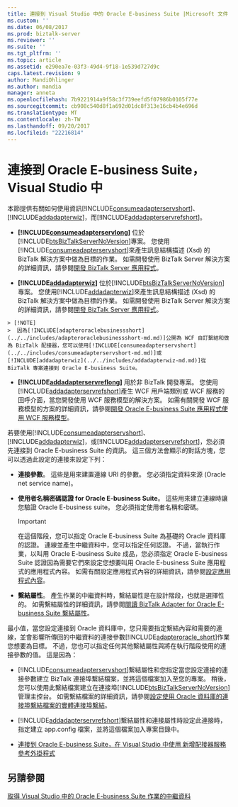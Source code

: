 ```yaml
---
title: 連接到 Visual Studio 中的 Oracle E-business Suite |Microsoft 文件
ms.custom: ''
ms.date: 06/08/2017
ms.prod: biztalk-server
ms.reviewer: ''
ms.suite: ''
ms.tgt_pltfrm: ''
ms.topic: article
ms.assetid: e290ea7e-03f3-49d4-9f18-1e539d727d9c
caps.latest.revision: 9
author: MandiOhlinger
ms.author: mandia
manager: anneta
ms.openlocfilehash: 7b9221914a9f58c3f739eefd5f07986b0105f77e
ms.sourcegitcommit: cb908c540d8f1a692d01dc8f313e16cb4b4e696d
ms.translationtype: MT
ms.contentlocale: zh-TW
ms.lasthandoff: 09/20/2017
ms.locfileid: "22216814"
---
```

# <a name="connect-to-the-oracle-e-business-suite-in-visual-studio"></a>連接到 Oracle E-business Suite，Visual Studio 中
本節提供有關如何使用資訊[!INCLUDE[consumeadapterservshort](../../includes/consumeadapterservshort-md.md)]、 [!INCLUDE[addadapterwiz](../../includes/addadapterwiz-md.md)]，而[!INCLUDE[addadapterservrefshort](../../includes/addadapterservrefshort-md.md)]。  
  
-    **[!INCLUDE[consumeadapterservlong](../../includes/consumeadapterservlong-md.md)]** 位於[!INCLUDE[btsBizTalkServerNoVersion](../../includes/btsbiztalkservernoversion-md.md)]專案。 您使用[!INCLUDE[consumeadapterservshort](../../includes/consumeadapterservshort-md.md)]來產生訊息結構描述 (Xsd) 的 BizTalk 解決方案中做為目標的作業。 如需開發使用 BizTalk Server 解決方案的詳細資訊，請參閱[開發 BizTalk Server 應用程式](../../core/developing-biztalk-server-applications.md)。  
  
-    **[!INCLUDE[addadapterwiz](../../includes/addadapterwiz-md.md)]** 位於[!INCLUDE[btsBizTalkServerNoVersion](../../includes/btsbiztalkservernoversion-md.md)]專案。 您使用[!INCLUDE[addadapterwiz](../../includes/addadapterwiz-md.md)]來產生訊息結構描述 (Xsd) 的 BizTalk 解決方案中做為目標的作業。 如需開發使用 BizTalk Server 解決方案的詳細資訊，請參閱[開發 BizTalk Server 應用程式](../../core/developing-biztalk-server-applications.md)。  
  
    > [!NOTE]
    >  因為[!INCLUDE[adapteroraclebusinessshort](../../includes/adapteroraclebusinessshort-md.md)]公開為 WCF 自訂繫結和做為 BizTalk 配接器，您可以使用[!INCLUDE[consumeadapterservshort](../../includes/consumeadapterservshort-md.md)]或[!INCLUDE[addadapterwiz](../../includes/addadapterwiz-md.md)]從 BizTalk 專案連接到 Oracle E-business Suite。  
  
-    **[!INCLUDE[addadapterservreflong](../../includes/addadapterservreflong-md.md)]** 用於非 BizTalk 開發專案。 您使用[!INCLUDE[addadapterservrefshort](../../includes/addadapterservrefshort-md.md)]產生 WCF 用戶端類別或 WCF 服務的回呼介面，當您開發使用 WCF 服務模型的解決方案。 如需有關開發 WCF 服務模型的方案的詳細資訊，請參閱[開發 Oracle E-business Suite 應用程式使用 WCF 服務模型](../../adapters-and-accelerators/adapter-oracle-ebs/develop-oracle-e-business-suite-applications-using-the-wcf-service-model.md)。  
  
 若要使用[!INCLUDE[consumeadapterservshort](../../includes/consumeadapterservshort-md.md)]、 [!INCLUDE[addadapterwiz](../../includes/addadapterwiz-md.md)]，或[!INCLUDE[addadapterservrefshort](../../includes/addadapterservrefshort-md.md)]，您必須先連接到 Oracle E-business Suite 的資訊。 這三個方法會顯示的對話方塊，您可以透過此設定的連接來設定下列：  
  
-   **連接參數**。 這些是用來建置連線 URI 的參數。 您必須指定資料來源 (Oracle net service name)。  
  
-   **使用者名稱密碼認證 for Oracle E-business Suite**。 這些用來建立連線時讓您驗證 Oracle E-business suite。 您必須指定使用者名稱和密碼。  
  
    > [!IMPORTANT]
    >  在這個階段，您可以指定 Oracle E-business Suite 為基礎的 Oracle 資料庫的認證。 連線並產生中繼資料中，您可以指定任何認證。 不過，當執行作業，以叫用 Oracle E-business Suite 成品，您必須指定 Oracle E-business Suite 認證因為需要它們來設定您想要叫用 Oracle E-business Suite 應用程式的應用程式內容。 如需有關設定應用程式內容的詳細資訊，請參閱[設定應用程式內容](../../adapters-and-accelerators/adapter-oracle-ebs/set-application-context.md)。  
  
-   **繫結屬性**。 產生作業的中繼資料時，繫結屬性是在設計階段，也就是選擇性的。 如需繫結屬性的詳細資訊，請參閱[閱讀 BizTalk Adapter for Oracle E-business Suite 繫結屬性](../../adapters-and-accelerators/adapter-oracle-ebs/read-about-the-biztalk-adapter-for-oracle-e-business-suite-binding-properties.md)。  
  
 最小值，當您設定連接到 Oracle 資料庫中，您只需要指定繫結內容和需要的連線，並會影響所傳回的中繼資料的連接參數[!INCLUDE[adapteroracle_short](../../includes/adapteroracle-short-md.md)]作業您想要為目標。 不過，您也可以指定任何其他繫結屬性與將在執行階段使用的連接參數的值。 這是因為：  
  
-   [!INCLUDE[consumeadapterservshort](../../includes/consumeadapterservshort-md.md)]繫結屬性和您指定當您設定連接的連接參數建立 BizTalk 連接埠繫結檔案，並將這個檔案加入至您的專案。 稍後，您可以使用此繫結檔案建立在連接埠[!INCLUDE[btsBizTalkServerNoVersion](../../includes/btsbiztalkservernoversion-md.md)]管理主控台。 如需繫結檔案的詳細資訊，請參閱[設定使用 Oracle 資料庫的連接埠繫結檔案的實體連接埠繫結](../../adapters-and-accelerators/adapter-oracle-database/configure-a-physical-port-binding-using-a-port-binding-file-to-oracle-database.md)。  
  
-   [!INCLUDE[addadapterservrefshort](../../includes/addadapterservrefshort-md.md)]繫結屬性和連接屬性時設定此連接時，指定建立 app.config 檔案，並將這個檔案加入專案目錄中。  
  

-   [連接到 Oracle E-business Suite，在 Visual Studio 中使用 新增配接器服務參考外掛程式](../../adapters-and-accelerators/adapter-oracle-ebs/connect-to-oracle-ebs-in-visual-studio-using-add-adapter-service-reference.md)  
  
## <a name="see-also"></a>另請參閱  
 [取得 Visual Studio 中的 Oracle E-business Suite 作業的中繼資料](../../adapters-and-accelerators/adapter-oracle-ebs/get-metadata-for-oracle-e-business-suite-operations-in-visual-studio.md)